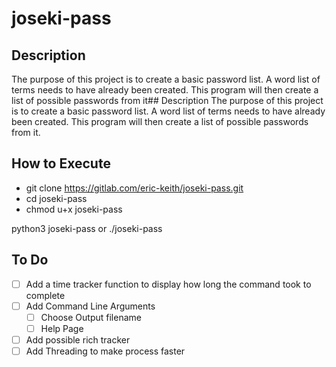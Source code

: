 # joseki-pass

## Description
The purpose of this project is to create a basic password list.
A word list of terms needs to have already been created.
This program will then create a list of possible passwords from it## Description
The purpose of this project is to create a basic password list.
A word list of terms needs to have already been created.
This program will then create a list of possible passwords from it.


## How to Execute
- git clone https://gitlab.com/eric-keith/joseki-pass.git
- cd joseki-pass
- chmod u+x joseki-pass


python3 joseki-pass
or
./joseki-pass


## To Do
- [ ] Add a time tracker function to display how long the command took to complete
- [ ] Add Command Line Arguments
    - [ ] Choose Output filename
    - [ ] Help Page
- [ ] Add possible rich tracker
- [ ] Add Threading to make process faster
